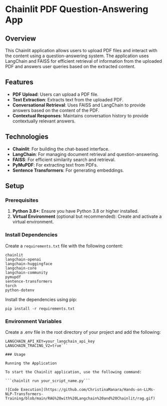 # Chainlit PDF Question-Answering App

## Overview

This Chainlit application allows users to upload PDF files and interact with the content using a question-answering system. The application uses LangChain and FAISS for efficient retrieval of information from the uploaded PDF and answers user queries based on the extracted content.

## Features

- **PDF Upload**: Users can upload a PDF file.
- **Text Extraction**: Extracts text from the uploaded PDF.
- **Conversational Retrieval**: Uses FAISS and LangChain to provide answers based on the content of the PDF.
- **Contextual Responses**: Maintains conversation history to provide contextually relevant answers.

## Technologies

- **Chainlit**: For building the chat-based interface.
- **LangChain**: For managing document retrieval and question-answering.
- **FAISS**: For efficient similarity search and retrieval.
- **PyMuPDF**: For extracting text from PDFs.
- **Sentence Transformers**: For generating embeddings.

## Setup

### Prerequisites

1. **Python 3.8+**: Ensure you have Python 3.8 or higher installed.
2. **Virtual Environment** (optional but recommended): Create and activate a virtual environment.

### Install Dependencies

Create a `requirements.txt` file with the following content:

```text
chainlit
langchain-openai
langchain-huggingface
langchain-core
langchain-community
pymupdf
sentence-transformers
torch
python-dotenv
```

Install the dependencies using pip:

```pip install -r requirements.txt```

### Environment Variables

Create a .env file in the root directory of your project and add the following:

```OPENAI_API_KEY=your_openai_api_key
LANGCHAIN_API_KEY=your_langchain_api_key
LANGCHAIN_TRACING_V2=true```

### Usage

Running the Application

To start the Chainlit application, use the following command:

```chainlit run your_script_name.py```

![Code Execution](https://github.com/ChristinaManara/Hands-on-LLMs-NLP-Transformers-Training/blob/main/RAG%20with%20Langchain%20and%20Chainlit/rag.gif)
